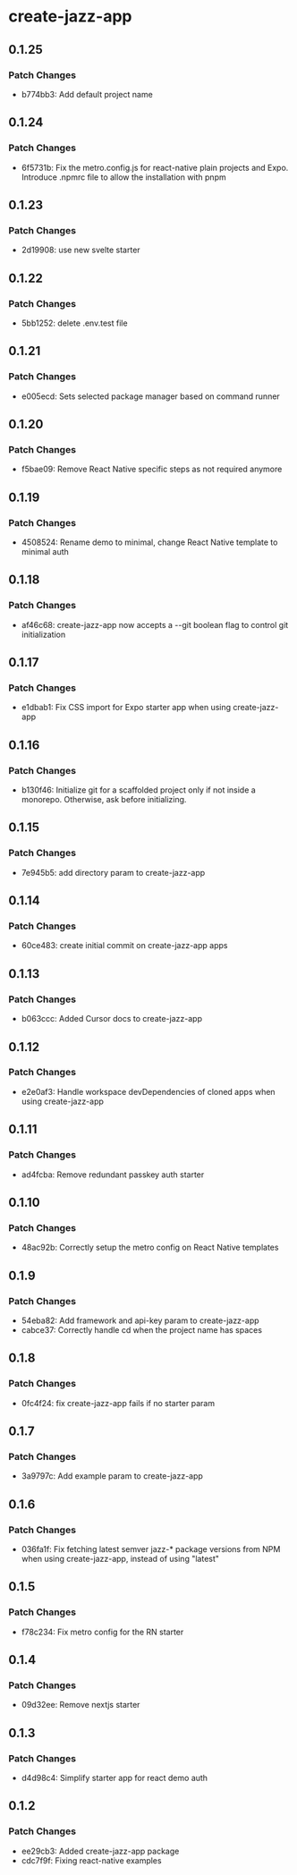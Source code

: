 # create-jazz-app

## 0.1.25

### Patch Changes

- b774bb3: Add default project name

## 0.1.24

### Patch Changes

- 6f5731b: Fix the metro.config.js for react-native plain projects and Expo. Introduce .npmrc file to allow the installation with pnpm

## 0.1.23

### Patch Changes

- 2d19908: use new svelte starter

## 0.1.22

### Patch Changes

- 5bb1252: delete .env.test file

## 0.1.21

### Patch Changes

- e005ecd: Sets selected package manager based on command runner

## 0.1.20

### Patch Changes

- f5bae09: Remove React Native specific steps as not required anymore

## 0.1.19

### Patch Changes

- 4508524: Rename demo to minimal, change React Native template to minimal auth

## 0.1.18

### Patch Changes

- af46c68: create-jazz-app now accepts a --git boolean flag to control git initialization

## 0.1.17

### Patch Changes

- e1dbab1: Fix CSS import for Expo starter app when using create-jazz-app

## 0.1.16

### Patch Changes

- b130f46: Initialize git for a scaffolded project only if not inside a monorepo. Otherwise, ask before initializing.

## 0.1.15

### Patch Changes

- 7e945b5: add directory param to create-jazz-app

## 0.1.14

### Patch Changes

- 60ce483: create initial commit on create-jazz-app apps

## 0.1.13

### Patch Changes

- b063ccc: Added Cursor docs to create-jazz-app

## 0.1.12

### Patch Changes

- e2e0af3: Handle workspace devDependencies of cloned apps when using create-jazz-app

## 0.1.11

### Patch Changes

- ad4fcba: Remove redundant passkey auth starter

## 0.1.10

### Patch Changes

- 48ac92b: Correctly setup the metro config on React Native templates

## 0.1.9

### Patch Changes

- 54eba82: Add framework and api-key param to create-jazz-app
- cabce37: Correctly handle cd when the project name has spaces

## 0.1.8

### Patch Changes

- 0fc4f24: fix create-jazz-app fails if no starter param

## 0.1.7

### Patch Changes

- 3a9797c: Add example param to create-jazz-app

## 0.1.6

### Patch Changes

- 036fa1f: Fix fetching latest semver jazz-\* package versions from NPM when using create-jazz-app, instead of using "latest"

## 0.1.5

### Patch Changes

- f78c234: Fix metro config for the RN starter

## 0.1.4

### Patch Changes

- 09d32ee: Remove nextjs starter

## 0.1.3

### Patch Changes

- d4d98c4: Simplify starter app for react demo auth

## 0.1.2

### Patch Changes

- ee29cb3: Added create-jazz-app package
- cdc7f9f: Fixing react-native examples
